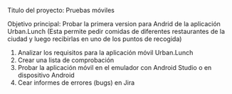 Titulo del proyecto: Pruebas móviles

Objetivo principal: Probar la primera version para Andrid de la aplicación Urban.Lunch (Esta permite pedir comidas de diferentes restaurantes de la ciudad y luego recibirlas en uno de los puntos de recogida)

1. Analizar los requisitos para la aplicación móvil Urban.Lunch
2. Crear una lista de comprobación
3. Probar la aplicación móvil en el emulador con Android Studio o en dispositivo Android
4. Cear informes de errores (bugs) en Jira
